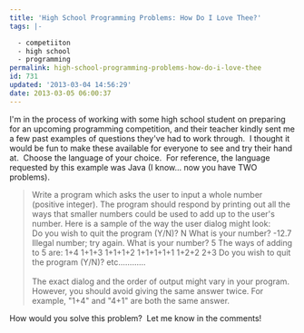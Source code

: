 ```yaml
---
title: 'High School Programming Problems: How Do I Love Thee?'
tags: |-

  - competiiton
  - high school
  - programming
permalink: high-school-programming-problems-how-do-i-love-thee
id: 731
updated: '2013-03-04 14:56:29'
date: 2013-03-05 06:00:37
---
```


I'm in the process of working with some high school student on preparing for an upcoming programming competition, and their teacher kindly sent me a few past examples of questions they've had to work through.  I thought it would be fun to make these available for everyone to see and try their hand at.  Choose the language of your choice.  For reference, the language requested by this example was Java (I know... now you have TWO problems).
<blockquote>Write a program which asks the user to input a whole number (positive integer). The program should respond by printing out all the ways that smaller numbers could be used to add up to the user's number. Here is a sample of the way the user dialog might look:<br/>
Do you wish to quit the program (Y/N)? N
What is your number? -12.7
Illegal number; try again.
What is your number? 5
The ways of adding to 5 are:
1+4
1+1+3
1+1+1+2
1+1+1+1+1
1+2+2
2+3
Do you wish to quit the program (Y/N)? etc............<br/><br/>
The exact dialog and the order of output might vary in your program. However, you should avoid giving the same answer twice. For example, "1+4" and "4+1" are both the same answer.</blockquote>
How would you solve this problem?  Let me know in the comments!